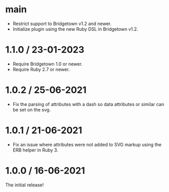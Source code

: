 # main

* Restrict support to Bridgetown v1.2 and newer.
* Initialize plugin using the new Ruby DSL in Bridgetown v1.2.

# 1.1.0 / 23-01-2023

* Require Bridgetown 1.0 or newer.
* Require Ruby 2.7 or newer.

# 1.0.2 / 25-06-2021

* Fix the parsing of attributes with a dash so data attributes or similar can be set on the svg.

# 1.0.1 / 21-06-2021

* Fix an issue where attributes were not added to SVG markup using the ERB helper in Ruby 3.

# 1.0.0 / 16-06-2021

The initial release!